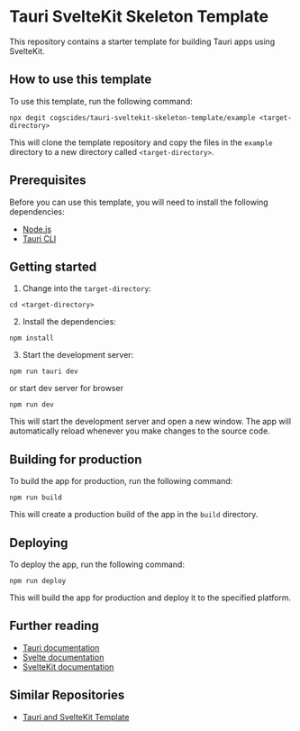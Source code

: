 # Tauri SvelteKit Skeleton Template

This repository contains a starter template for building Tauri apps using SvelteKit.

## How to use this template

To use this template, run the following command:

```
npx degit cogscides/tauri-sveltekit-skeleton-template/example <target-directory>

```

This will clone the template repository and copy the files in the `example` directory to a new directory called `<target-directory>`.

## Prerequisites

Before you can use this template, you will need to install the following dependencies:

-   [Node.js](https://nodejs.org/)
-   [Tauri CLI](https://tauri.studio/docs/getting-started/installation)

## Getting started

1.  Change into the `target-directory`:

```
cd <target-directory>

```

2.  Install the dependencies:

```
npm install

```

3.  Start the development server:

```
npm run tauri dev

```

or start dev server for browser

```
npm run dev

```


This will start the development server and open a new window. The app will automatically reload whenever you make changes to the source code.

## Building for production

To build the app for production, run the following command:

```
npm run build

```

This will create a production build of the app in the `build` directory.

## Deploying

To deploy the app, run the following command:

```
npm run deploy

```

This will build the app for production and deploy it to the specified platform.

## Further reading

-   [Tauri documentation](https://tauri.studio/docs)
-   [Svelte documentation](https://svelte.dev/docs)
-   [SvelteKit documentation](https://svelte.dev/docs#SvelteKit)

## Similar Repositories

- [Tauri and SvelteKit Template](https://github.com/Stijn-B/tauri-sveltekit-example)
